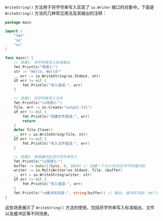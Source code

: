 `WriteString()` 方法用于将字符串写入实现了 `io.Writer` 接口的对象中。下面是 `WriteString()` 方法的几种常见用法及其输出的注释：

```go
package main

import (
	"fmt"
	"io"
	"os"
)

func main() {
	// 场景1: 将字符串写入标准输出
	fmt.Println("场景1:")
	str := "Hello, World!"
	_, err := io.WriteString(os.Stdout, str)
	if err != nil {
		fmt.Println("写入错误:", err)
	}

	// 场景2: 将字符串写入文件
	fmt.Println("\n场景2:")
	file, err := os.Create("output.txt")
	if err != nil {
		fmt.Println("创建文件错误:", err)
		return
	}
	defer file.Close()
	_, err = io.WriteString(file, str)
	if err != nil {
		fmt.Println("写入文件错误:", err)
	}

	// 场景3: 使用缓冲区进行字符串写入
	fmt.Println("\n场景3:")
	buffer := make([]byte, 0, 1024) // 创建一个大小为1024字节的缓冲区
	writer := io.MultiWriter(os.Stdout, file, &buffer)
	_, err = io.WriteString(writer, str)
	if err != nil {
		fmt.Println("写入错误:", err)
	}
	fmt.Println("\n缓冲区内容:", string(buffer)) // 输出: 缓冲区内容: Hello, World!
}
```

这些场景展示了 `WriteString()` 方法的使用，包括将字符串写入标准输出、文件以及缓冲区等不同场景。